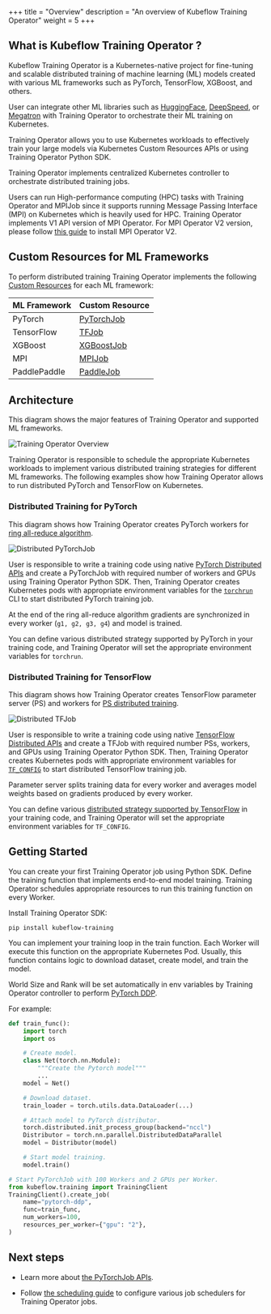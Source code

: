 +++
title = "Overview"
description = "An overview of Kubeflow Training Operator"
weight = 5
+++

## What is Kubeflow Training Operator ?

Kubeflow Training Operator is a Kubernetes-native project for fine-tuning and scalable
distributed training of machine learning (ML) models created with various ML frameworks such as
PyTorch, TensorFlow, XGBoost, and others.

User can integrate other ML libraries such as [HuggingFace](https://huggingface.co),
[DeepSpeed](https://github.com/microsoft/DeepSpeed), or [Megatron](https://github.com/NVIDIA/Megatron-LM)
with Training Operator to orchestrate their ML training on Kubernetes.

Training Operator allows you to use Kubernetes workloads to effectively train your large models
via Kubernetes Custom Resources APIs or using Training Operator Python SDK.

Training Operator implements centralized Kubernetes controller to orchestrate distributed training jobs.

Users can run High-performance computing (HPC) tasks with Training Operator and MPIJob since it
supports running Message Passing Interface (MPI) on Kubernetes which is heavily used for HPC.
Training Operator implements V1 API version of MPI Operator. For MPI Operator V2 version,
please follow [this guide](/docs/components/training/mpi/) to install MPI Operator V2.

## Custom Resources for ML Frameworks

To perform distributed training Training Operator implements the following
[Custom Resources](https://kubernetes.io/docs/concepts/extend-kubernetes/api-extension/custom-resources/)
for each ML framework:

| ML Framework | Custom Resource                                      |
| ------------ | ---------------------------------------------------- |
| PyTorch      | [PyTorchJob](/docs/components/training/pytorch/)     |
| TensorFlow   | [TFJob](/docs/components/training/tftraining/)       |
| XGBoost      | [XGBoostJob](/docs/components/training/xgboost/)     |
| MPI          | [MPIJob](/docs/components/training/mpi/)             |
| PaddlePaddle | [PaddleJob](/docs/components/training/paddlepaddle/) |

## Architecture

This diagram shows the major features of Training Operator and supported ML frameworks.

<img src="/docs/components/training/images/training-operator-overview.drawio.png"
  alt="Training Operator Overview"
  class="mt-3 mb-3">

Training Operator is responsible to schedule the appropriate Kubernetes workloads to implement
various distributed training strategies for different ML frameworks. The following examples show
how Training Operator allows to run distributed PyTorch and TensorFlow on Kubernetes.

### Distributed Training for PyTorch

This diagram shows how Training Operator creates PyTorch workers for
[ring all-reduce algorithm](https://tech.preferred.jp/en/blog/technologies-behind-distributed-deep-learning-allreduce/).

<img src="/docs/components/training/images/distributed-pytorchjob.drawio.svg"
  alt="Distributed PyTorchJob"
  class="mt-3 mb-3">

User is responsible to write a training code using native
[PyTorch Distributed APIs](https://pytorch.org/tutorials/beginner/dist_overview.html)
and create a PyTorchJob with required number of workers and GPUs using Training Operator Python SDK.
Then, Training Operator creates Kubernetes pods with appropriate environment variables for the
[`torchrun`](https://pytorch.org/docs/stable/elastic/run.html) CLI to start distributed
PyTorch training job.

At the end of the ring all-reduce algorithm gradients are synchronized
in every worker (`g1, g2, g3, g4`) and model is trained.

You can define various distributed strategy supported by PyTorch in your training code, and Training
Operator will set the appropriate environment variables for `torchrun`.

### Distributed Training for TensorFlow

This diagram shows how Training Operator creates TensorFlow parameter server (PS) and workers for
[PS distributed training](https://www.tensorflow.org/tutorials/distribute/parameter_server_training).

<img src="/docs/components/training/images/distributed-tfjob.drawio.svg"
  alt="Distributed TFJob"
  class="mt-3 mb-3">

User is responsible to write a training code using native
[TensorFlow Distributed APIs](https://www.tensorflow.org/guide/distributed_training) and create a
TFJob with required number PSs, workers, and GPUs using Training Operator Python SDK.
Then, Training Operator creates Kubernetes pods with appropriate environment variables for
[`TF_CONFIG`](https://www.tensorflow.org/guide/distributed_training#setting_up_the_tf_config_environment_variable)
to start distributed TensorFlow training job.

Parameter server splits training data for every worker and averages model weights based on gradients
produced by every worker.

You can define various [distributed strategy supported by TensorFlow](https://www.tensorflow.org/guide/distributed_training#types_of_strategies)
in your training code, and Training Operator will set the appropriate environment
variables for `TF_CONFIG`.

## Getting Started

You can create your first Training Operator job using Python SDK. Define the training function
that implements end-to-end model training. Training Operator schedules appropriate resources
to run this training function on every Worker.

Install Training Operator SDK:

```
pip install kubeflow-training
```

You can implement your training loop in the train function. Each Worker will execute this function
on the appropriate Kubernetes Pod. Usually, this function contains logic to download dataset,
create model, and train the model.

World Size and Rank will be set automatically in env variables by Training Operator controller
to perform [PyTorch DDP](https://pytorch.org/tutorials/intermediate/ddp_tutorial.html).

For example:

```python
def train_func():
    import torch
    import os

    # Create model.
    class Net(torch.nn.Module):
        """Create the Pytorch model"""
        ...
    model = Net()

    # Download dataset.
    train_loader = torch.utils.data.DataLoader(...)

    # Attach model to PyTorch distributor.
    torch.distributed.init_process_group(backend="nccl")
    Distributor = torch.nn.parallel.DistributedDataParallel
    model = Distributor(model)

    # Start model training.
    model.train()

# Start PyTorchJob with 100 Workers and 2 GPUs per Worker.
from kubeflow.training import TrainingClient
TrainingClient().create_job(
    name="pytorch-ddp",
    func=train_func,
    num_workers=100,
    resources_per_worker={"gpu": "2"},
)
```

## Next steps

- Learn more about [the PyTorchJob APIs](/docs/components/training/pytorch/).

- Follow [the scheduling guide](/docs/components/training/job-scheduling/) to configure various
  job schedulers for Training Operator jobs.
